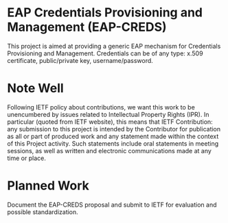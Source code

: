 # EAP Credentials Provisioning and Management  (EAP-CREDS)

This project is aimed at providing a generic EAP mechanism for Credentials Provisioning and Management.
Credentials can be of any type: x.509 certificate, public/private key, username/password.

# Note Well

Following IETF policy about contributions, we want this work to be unencumbered by issues related to
Intellectual Property Rights (IPR). In particular (quoted from IETF website), this means that IETF
Contribution: any submission to this project is intended by the Contributor for publication as
all or part of produced work and any statement made within the context of this Project activity.
Such statements include oral statements in meeting sessions, as well as written and electronic communications
made at any time or place.

# Planned Work

Document the EAP-CREDS proposal and submit to IETF for evaluation and possible standardization.
